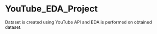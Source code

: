 # YouTube_EDA_Project
Dataset is created using YouTube API and EDA is performed on obtained dataset.

